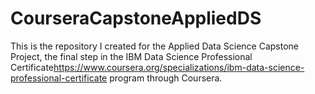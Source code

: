 # CourseraCapstoneAppliedDS

This is the repository I created for the Applied Data Science Capstone Project, the final step in the IBM Data Science Professional Certificate<https://www.coursera.org/specializations/ibm-data-science-professional-certificate> program through Coursera.
